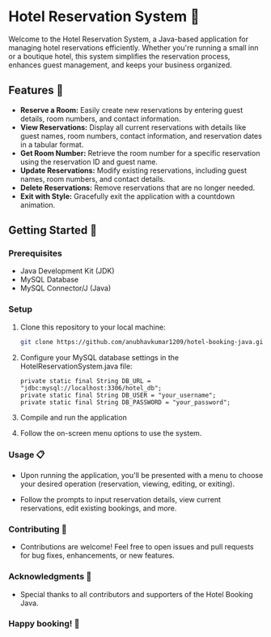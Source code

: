 # Hotel Reservation System 🏨

Welcome to the Hotel Reservation System, a Java-based application for managing hotel reservations efficiently. Whether you're running a small inn or a boutique hotel, this system simplifies the reservation process, enhances guest management, and keeps your business organized.

## Features 🌟

- **Reserve a Room:** Easily create new reservations by entering guest details, room numbers, and contact information.
- **View Reservations:** Display all current reservations with details like guest names, room numbers, contact information, and reservation dates in a tabular format.
- **Get Room Number:** Retrieve the room number for a specific reservation using the reservation ID and guest name.
- **Update Reservations:** Modify existing reservations, including guest names, room numbers, and contact details.
- **Delete Reservations:** Remove reservations that are no longer needed.
- **Exit with Style:** Gracefully exit the application with a countdown animation.

## Getting Started 🚀

### Prerequisites

- Java Development Kit (JDK)
- MySQL Database
- MySQL Connector/J (Java)

### Setup

1. Clone this repository to your local machine:

   ```sh
   git clone https://github.com/anubhavkumar1209/hotel-booking-java.git

2. Configure your MySQL database settings in the HotelReservationSystem.java file:
   ```
   private static final String DB_URL = "jdbc:mysql://localhost:3306/hotel_db";
   private static final String DB_USER = "your_username";
   private static final String DB_PASSWORD = "your_password";

3. Compile and run the application
4. Follow the on-screen menu options to use the system.

### Usage 📋
- Upon running the application, you'll be presented with a menu to choose your desired operation (reservation, viewing, editing, or exiting).

- Follow the prompts to input reservation details, view current reservations, edit existing bookings, and more.

### Contributing 🤝
- Contributions are welcome! Feel free to open issues and pull requests for bug fixes, enhancements, or new features.

### Acknowledgments 🙏
- Special thanks to all contributors and supporters of the Hotel Booking Java.

### Happy booking! 🌆
